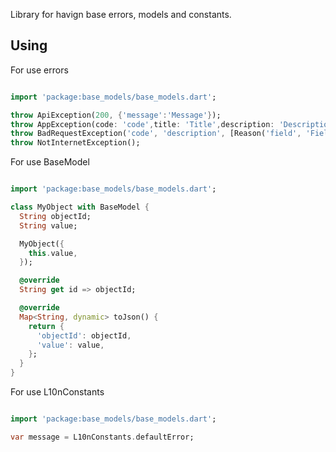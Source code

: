 Library for havign base errors, models and constants.

## Using

For use errors

```dart

import 'package:base_models/base_models.dart';

throw ApiException(200, {'message':'Message'});
throw AppException(code: 'code',title: 'Title',description: 'Description');
throw BadRequestException('code', 'description', [Reason('field', 'Field required')]);
throw NotInternetException();

```

For use BaseModel

```dart

import 'package:base_models/base_models.dart';

class MyObject with BaseModel {
  String objectId;
  String value;

  MyObject({
    this.value,
  });

  @override
  String get id => objectId;

  @override
  Map<String, dynamic> toJson() {
    return {
      'objectId': objectId,
      'value': value,
    };
  }
}

```

For use L10nConstants

```dart

import 'package:base_models/base_models.dart';

var message = L10nConstants.defaultError;

```